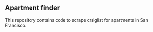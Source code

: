 Apartment finder
-------------------

This repository contains code to scrape craiglist for apartments in San Francisco.


